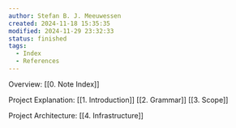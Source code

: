 ```yaml
---
author: Stefan B. J. Meeuwessen
created: 2024-11-18 15:35:35
modified: 2024-11-29 23:32:33
status: finished
tags:
  - Index
  - References
---
```

Overview:
[[0. Note Index]]

Project Explanation:
[[1. Introduction]]
[[2. Grammar]]
[[3. Scope]]

Project Architecture:
[[4. Infrastructure]]